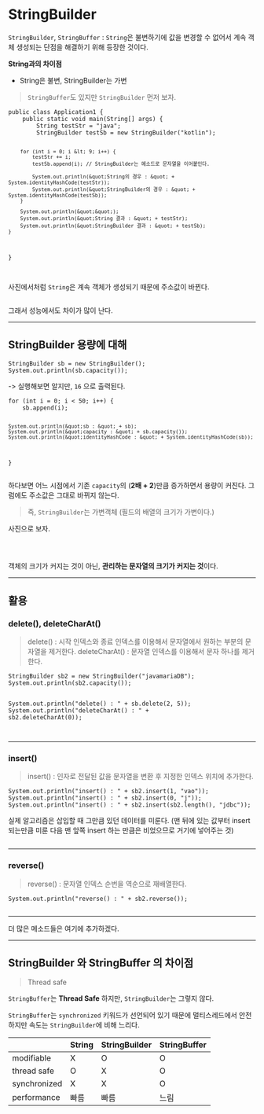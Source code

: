 <h1 id="stringbuilder">StringBuilder</h1>
<p><code>StringBuilder</code>, <code>StringBuffer</code> : <code>String</code>은 불변하기에 값을 변경할 수 없어서 계속 객체 생성되는 단점을 해결하기 위해 등장한 것이다.</p>
<p><strong>String과의 차이점</strong></p>
<ul>
<li>String은 불변, StringBuilder는 가변</li>
</ul>
<blockquote>
<p><code>StringBuffer</code>도 있지만 <code>StringBuilder</code> 먼저 보자.</p>
</blockquote>
<pre><code class="language-java">public class Application1 {
    public static void main(String[] args) {
        String testStr = &quot;java&quot;;
        StringBuilder testSb = new StringBuilder(&quot;kotlin&quot;);

        for (int i = 0; i &lt; 9; i++) {
            testStr += i;
            testSb.append(i); // StringBuilder는 메소드로 문자열을 이어붙인다.

            System.out.println(&quot;String의 경우 : &quot; + System.identityHashCode(testStr));
            System.out.println(&quot;StringBuilder의 경우 : &quot; + System.identityHashCode(testSb));
        }

        System.out.println(&quot;&quot;);
        System.out.println(&quot;String 결과 : &quot; + testStr);
        System.out.println(&quot;StringBuilder 결과 : &quot; + testSb);
    }
}</code></pre>
<p><img alt="" src="https://velog.velcdn.com/images/jojehuni_9759/post/621d884f-e6b1-4614-9b4f-55259b7b74c6/image.png" /></p>
<p>사진에서처럼 <code>String</code>은 계속 객체가 생성되기 때문에 주소값이 바뀐다.</p>
<p><img alt="" src="https://velog.velcdn.com/images/jojehuni_9759/post/c63db63f-9fc5-4331-a7b3-26e5a379579f/image.png" /></p>
<p>그래서 성능에서도 차이가 많이 난다.</p>
<hr />
<h2 id="stringbuilder-용량에-대해">StringBuilder 용량에 대해</h2>
<pre><code class="language-java">StringBuilder sb = new StringBuilder();
System.out.println(sb.capacity());</code></pre>
<p>-&gt; 실행해보면 알지만, <code>16</code> 으로 출력된다.</p>
<pre><code class="language-java">for (int i = 0; i &lt; 50; i++) {
    sb.append(i);

    System.out.println(&quot;sb : &quot; + sb);
    System.out.println(&quot;capacity : &quot; + sb.capacity());
    System.out.println(&quot;identityHashCode : &quot; + System.identityHashCode(sb));
}</code></pre>
<p>하다보면 어느 시점에서 기존 <code>capacity</code>의 (<strong>2배 + 2</strong>)만큼 증가하면서 용량이 커진다.
그럼에도 주소값은 그대로 바뀌지 않는다.</p>
<blockquote>
<p>즉, <code>StringBuilder</code>는 가변객체 (필드의 배열의 크기가 가변이다.)</p>
</blockquote>
<p>사진으로 보자.</p>
<p><img alt="" src="https://velog.velcdn.com/images/jojehuni_9759/post/0bcb6ead-b157-4973-8f71-c43901e3ec8f/image.png" /></p>
<p><img alt="" src="https://velog.velcdn.com/images/jojehuni_9759/post/b1ed85a7-754f-4f0d-b616-8d6f5bd66f72/image.png" /></p>
<p><img alt="" src="https://velog.velcdn.com/images/jojehuni_9759/post/f4db0378-4a5d-4056-8a44-c9e7570ac864/image.png" /></p>
<p>객체의 크기가 커지는 것이 아닌, <strong>관리하는 문자열의 크기가 커지는 것</strong>이다.</p>
<hr />
<h2 id="활용">활용</h2>
<h3 id="delete-deletecharat">delete(), deleteCharAt()</h3>
<blockquote>
<p>delete() : 시작 인덱스와 종료 인덱스를 이용해서 문자열에서 원하는 부분의 문자열을 제거한다.
deleteCharAt() : 문자열 인덱스를 이용해서 문자 하나를 제거한다.</p>
</blockquote>
<pre><code class="language-java">StringBuilder sb2 = new StringBuilder(&quot;javamariaDB&quot;);
System.out.println(sb2.capacity());

System.out.println(&quot;delete() : &quot; + sb.delete(2, 5));
System.out.println(&quot;deleteCharAt() : &quot; + sb2.deleteCharAt(0));</code></pre>
<p><img alt="" src="https://velog.velcdn.com/images/jojehuni_9759/post/f98f85db-259c-4900-9dd0-4c953d978d76/image.png" /></p>
<hr />
<h3 id="insert">insert()</h3>
<blockquote>
<p>insert() : 인자로 전달된 값을 문자열을 변환 후 지정한 인덱스 위치에 추가한다.</p>
</blockquote>
<pre><code class="language-java">System.out.println(&quot;insert() : &quot; + sb2.insert(1, &quot;vao&quot;));
System.out.println(&quot;insert() : &quot; + sb2.insert(0, &quot;j&quot;));
System.out.println(&quot;insert() : &quot; + sb2.insert(sb2.length(), &quot;jdbc&quot;));</code></pre>
<p>실제 알고리즘은 삽입할 때 그만큼 있던 데이터를 미룬다.
(맨 뒤에 있는 값부터 insert 되는만큼 미룬 다음 맨 앞쪽 insert 하는 만큼은 비었으므로 거기에 넣어주는 것)</p>
<p><img alt="" src="https://velog.velcdn.com/images/jojehuni_9759/post/d16fe4fd-7e63-47ff-aaf8-5ed3c61e6a5b/image.png" /></p>
<hr />
<h3 id="reverse">reverse()</h3>
<blockquote>
<p>reverse() : 문자열 인덱스 순번을 역순으로 재배열한다.</p>
</blockquote>
<pre><code class="language-java">System.out.println(&quot;reverse() : &quot; + sb2.reverse());</code></pre>
<p><img alt="" src="https://velog.velcdn.com/images/jojehuni_9759/post/fc4b9cfa-5905-4fa1-b47e-c5a24616088d/image.png" /></p>
<hr />
<p>더 많은 메소드들은 여기에 추가하겠다.</p>
<hr />
<h2 id="stringbuilder-와-stringbuffer-의-차이점">StringBuilder 와 StringBuffer 의 차이점</h2>
<blockquote>
<p>Thread safe</p>
</blockquote>
<p><code>StringBuffer</code>는 <strong>Thread Safe</strong> 하지만, <code>StringBuilder</code>는 그렇지 않다. </p>
<p><code>StringBuffer</code>는 <code>synchronized</code> 키워드가 선언되어 있기 때문에 멀티스레드에서 안전하지만 속도는 <code>StringBuilder</code>에 비해 느리다.</p>
<table>
<thead>
<tr>
<th></th>
<th>String</th>
<th>StringBuilder</th>
<th>StringBuffer</th>
</tr>
</thead>
<tbody><tr>
<td>modifiable</td>
<td>X</td>
<td>O</td>
<td>O</td>
</tr>
<tr>
<td>thread safe</td>
<td>O</td>
<td>X</td>
<td>O</td>
</tr>
<tr>
<td>synchronized</td>
<td>X</td>
<td>X</td>
<td>O</td>
</tr>
<tr>
<td>performance</td>
<td>빠름</td>
<td>빠름</td>
<td>느림</td>
</tr>
</tbody></table>